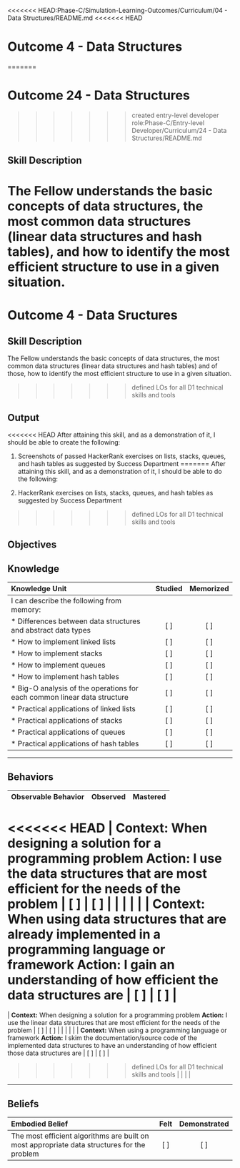 <<<<<<< HEAD:Phase-C/Simulation-Learning-Outcomes/Curriculum/04 - Data Structures/README.md
<<<<<<< HEAD
# Outcome 4 - Data Structures
=======
# Outcome 24 - Data Structures
>>>>>>> created entry-level developer role:Phase-C/Entry-level Developer/Curriculum/24 - Data Structures/README.md

**Skill Description**
----------
The Fellow understands the basic concepts of data structures, the most common data structures (linear data structures and hash tables), and  how to identify the most efficient structure to use in a given situation.
=======
# Outcome 4 - Data Sructures

**Skill Description**
----------
The Fellow understands the basic concepts of data structures, the most common data structures (linear data structures and hash tables) and of those, how to identify the most efficient structure to use in a given situation.
>>>>>>> defined LOs for all D1 technical skills and tools


**Output**
----------
<<<<<<< HEAD
After attaining this skill, and as a demonstration of it, I should be able to create the following:

1. Screenshots of passed HackerRank exercises on lists, stacks, queues, and hash tables as suggested by Success Department
=======
After attaining this skill, and as a demonstration of it, I should be able to do the following:

1. HackerRank exercises on lists, stacks, queues, and hash tables as suggested by Success Department
>>>>>>> defined LOs for all D1 technical skills and tools


**Objectives**
----------
## **Knowledge**


| Knowledge Unit   |      Studied      | Memorized |
|:-------------|:------------------:|:--------:|
| I can describe the following from memory: | | |
| * Differences between data structures and abstract data types | [ ] | [ ]  |
| * How to implement linked lists   | [ ] | [ ]  |
| * How to implement stacks      | [ ] | [ ]  |
| * How to implement queues      | [ ] | [ ]  |
| * How to implement hash tables      | [ ] | [ ]  |
| * Big-O analysis of the operations for each common linear data structure| [ ] | [ ]  |
| * Practical applications of linked lists     | [ ] | [ ]  |
| * Practical applications of stacks    | [ ] | [ ]  |
| * Practical applications of queues    | [ ] | [ ]  |
| * Practical applications of hash tables     | [ ] | [ ]  |



----------


## **Behaviors**

| Observable Behavior   |      Observed      | Mastered |
|:-------------|:------------------:|:--------:|
<<<<<<< HEAD
| **Context:** When designing a solution for a programming problem **Action:** I use the data structures that are most efficient for the needs of the problem | [ ] | [ ] |
| | | |
| **Context:** When using data structures that are already implemented in a programming language or framework **Action:** I gain an understanding of how efficient the data structures are | [ ] | [ ] |
=======
| **Context:** When designing a solution for a programming problem **Action:** I use the linear data structures that are most efficient for the needs of the problem | [ ] | [ ] |
| | | |
| **Context:** When using a programming language or framework **Action:** I skim the documentation/source code of the implemented data structures to have an understanding of how efficient those data structures are | [ ] | [ ] |
>>>>>>> defined LOs for all D1 technical skills and tools
| | | |


----------


## **Beliefs**


| Embodied Belief   |      Felt      | Demonstrated |
|:-------------|:------------------:|:--------:|
| The most efficient algorithms are built on most appropriate data structures for the problem | [ ] | [ ] |

